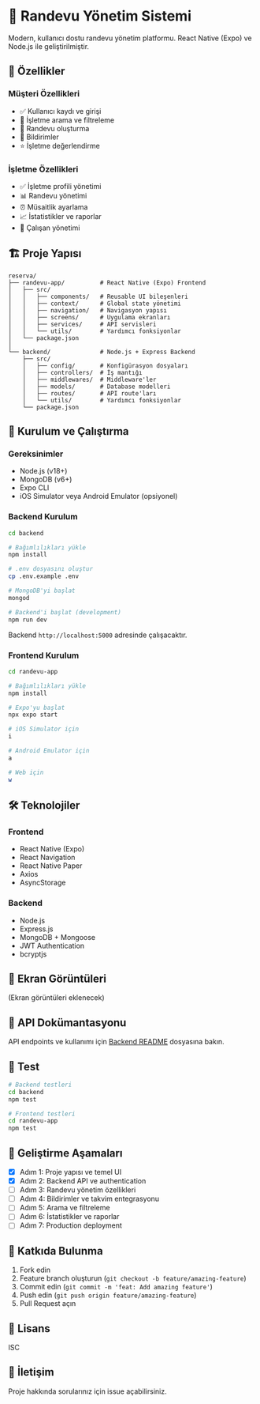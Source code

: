 # 📅 Randevu Yönetim Sistemi

Modern, kullanıcı dostu randevu yönetim platformu. React Native (Expo) ve Node.js ile geliştirilmiştir.

## 🎯 Özellikler

### Müşteri Özellikleri
- ✅ Kullanıcı kaydı ve girişi
- 📱 İşletme arama ve filtreleme
- 📅 Randevu oluşturma
- 🔔 Bildirimler
- ⭐ İşletme değerlendirme

### İşletme Özellikleri
- ✅ İşletme profili yönetimi
- 📊 Randevu yönetimi
- ⏰ Müsaitlik ayarlama
- 📈 İstatistikler ve raporlar
- 👥 Çalışan yönetimi

## 🏗️ Proje Yapısı

```
reserva/
├── randevu-app/          # React Native (Expo) Frontend
│   ├── src/
│   │   ├── components/   # Reusable UI bileşenleri
│   │   ├── context/      # Global state yönetimi
│   │   ├── navigation/   # Navigasyon yapısı
│   │   ├── screens/      # Uygulama ekranları
│   │   ├── services/     # API servisleri
│   │   └── utils/        # Yardımcı fonksiyonlar
│   └── package.json
│
└── backend/              # Node.js + Express Backend
    ├── src/
    │   ├── config/       # Konfigürasyon dosyaları
    │   ├── controllers/  # İş mantığı
    │   ├── middlewares/  # Middleware'ler
    │   ├── models/       # Database modelleri
    │   ├── routes/       # API route'ları
    │   └── utils/        # Yardımcı fonksiyonlar
    └── package.json
```

## 🚀 Kurulum ve Çalıştırma

### Gereksinimler
- Node.js (v18+)
- MongoDB (v6+)
- Expo CLI
- iOS Simulator veya Android Emulator (opsiyonel)

### Backend Kurulum

```bash
cd backend

# Bağımlılıkları yükle
npm install

# .env dosyasını oluştur
cp .env.example .env

# MongoDB'yi başlat
mongod

# Backend'i başlat (development)
npm run dev
```

Backend `http://localhost:5000` adresinde çalışacaktır.

### Frontend Kurulum

```bash
cd randevu-app

# Bağımlılıkları yükle
npm install

# Expo'yu başlat
npx expo start

# iOS Simulator için
i

# Android Emulator için
a

# Web için
w
```

## 🛠️ Teknolojiler

### Frontend
- React Native (Expo)
- React Navigation
- React Native Paper
- Axios
- AsyncStorage

### Backend
- Node.js
- Express.js
- MongoDB + Mongoose
- JWT Authentication
- bcryptjs

## 📱 Ekran Görüntüleri

(Ekran görüntüleri eklenecek)

## 🔐 API Dokümantasyonu

API endpoints ve kullanımı için [Backend README](./backend/README.md) dosyasına bakın.

## 🧪 Test

```bash
# Backend testleri
cd backend
npm test

# Frontend testleri
cd randevu-app
npm test
```

## 📝 Geliştirme Aşamaları

- [x] Adım 1: Proje yapısı ve temel UI
- [x] Adım 2: Backend API ve authentication
- [ ] Adım 3: Randevu yönetim özellikleri
- [ ] Adım 4: Bildirimler ve takvim entegrasyonu
- [ ] Adım 5: Arama ve filtreleme
- [ ] Adım 6: İstatistikler ve raporlar
- [ ] Adım 7: Production deployment

## 👥 Katkıda Bulunma

1. Fork edin
2. Feature branch oluşturun (`git checkout -b feature/amazing-feature`)
3. Commit edin (`git commit -m 'feat: Add amazing feature'`)
4. Push edin (`git push origin feature/amazing-feature`)
5. Pull Request açın

## 📄 Lisans

ISC

## 📧 İletişim

Proje hakkında sorularınız için issue açabilirsiniz.

